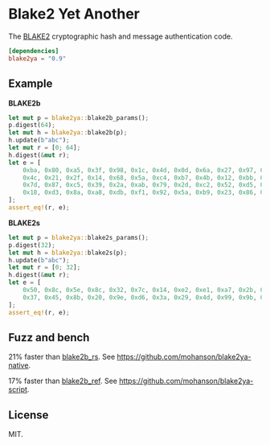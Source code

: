 # Blake2 Yet Another

The [BLAKE2](https://www.rfc-editor.org/rfc/rfc7693.html) cryptographic hash and message authentication code.

```toml
[dependencies]
blake2ya = "0.9"
```

## Example

**BLAKE2b**

```rust
let mut p = blake2ya::blake2b_params();
p.digest(64);
let mut h = blake2ya::blake2b(p);
h.update(b"abc");
let mut r = [0; 64];
h.digest(&mut r);
let e = [
    0xba, 0x80, 0xa5, 0x3f, 0x98, 0x1c, 0x4d, 0x0d, 0x6a, 0x27, 0x97, 0xb6, 0x9f, 0x12, 0xf6, 0xe9,
    0x4c, 0x21, 0x2f, 0x14, 0x68, 0x5a, 0xc4, 0xb7, 0x4b, 0x12, 0xbb, 0x6f, 0xdb, 0xff, 0xa2, 0xd1,
    0x7d, 0x87, 0xc5, 0x39, 0x2a, 0xab, 0x79, 0x2d, 0xc2, 0x52, 0xd5, 0xde, 0x45, 0x33, 0xcc, 0x95,
    0x18, 0xd3, 0x8a, 0xa8, 0xdb, 0xf1, 0x92, 0x5a, 0xb9, 0x23, 0x86, 0xed, 0xd4, 0x00, 0x99, 0x23,
];
assert_eq!(r, e);
```

**BLAKE2s**

```rust
let mut p = blake2ya::blake2s_params();
p.digest(32);
let mut h = blake2ya::blake2s(p);
h.update(b"abc");
let mut r = [0; 32];
h.digest(&mut r);
let e = [
    0x50, 0x8c, 0x5e, 0x8c, 0x32, 0x7c, 0x14, 0xe2, 0xe1, 0xa7, 0x2b, 0xa3, 0x4e, 0xeb, 0x45, 0x2f,
    0x37, 0x45, 0x8b, 0x20, 0x9e, 0xd6, 0x3a, 0x29, 0x4d, 0x99, 0x9b, 0x4c, 0x86, 0x67, 0x59, 0x82,
];
assert_eq!(r, e);
```

## Fuzz and bench

21% faster than [blake2b_rs](https://github.com/nervosnetwork/blake2b-rs). See <https://github.com/mohanson/blake2ya-native>.

17% faster than [blake2b_ref](https://github.com/jjyr/blake2b-ref.rs). See <https://github.com/mohanson/blake2ya-script>.

## License

MIT.
